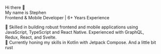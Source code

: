 Hi there 👋 <br/>
My name is Stephen \
Frontend & Mobile Developer | 6+ Years Experience

🔭 Skilled in building robust frontend and mobile applications using JavaScript, TypeScript and React Native. Experienced with GraphQL, Redux, React, and Svelte. \
🌱 Currently honing my skills in Kotlin with Jetpack Compose. And a little bit rust

<!--
**varpstar/varpstar** is a ✨ _special_ ✨ repository because its `README.md` (this file) appears on your GitHub profile.

Here are some ideas to get you started:

- 🔭 I’m currently working on ...
- 🌱 I’m currently learning ...
- 👯 I’m looking to collaborate on ...
- 🤔 I’m looking for help with ...
- 💬 Ask me about ...
- 📫 How to reach me: ...
- 😄 Pronouns: ...
- ⚡ Fun fact: ...
-->
